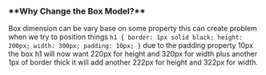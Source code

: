 ### \***\*Why Change the Box Model?\*\***

Box dimension can be vary base on some property this can create problem when we try to position things
`h1 { border: 1px solid black; height: 200px; width: 300px; padding: 10px; }`
due to the padding property 10px the box h1 will now want 220px for height and 320px for width plus another 1px of border thick it will add another 222px for height and 322px for width.
